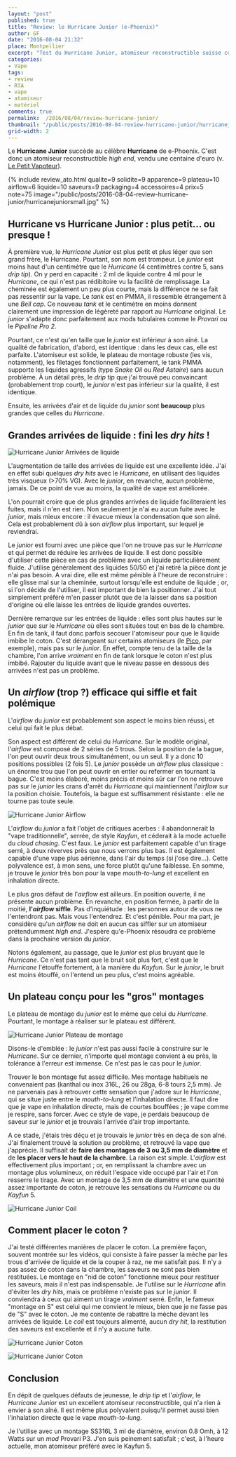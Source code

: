 ```yaml
---
layout: "post"
published: true
title: "Review: le Hurricane Junior (e-Phoenix)"
author: GF
date: "2016-08-04 21:32"
place: Montpellier
excerpt: "Test du Hurricane Junior, atomiseur reconstructible suisse construit par e-Phoenix. Surprenant mélange des genres, cet atomiseur n'est pas facile à dompter. Mais une fois que l'on s'y est habitué, la vape est d'une qualité exceptionnelle."
categories:
- Vape
tags:
- review
- RTA
- vape
- atomiseur
- matériel
comments: true
permalink:  /2016/08/04/review-hurricane-junior/
thumbnail: "/public/posts/2016-08-04-review-hurricane-junior/hurricanejunior.jpg"
grid-width: 2
---
```


Le **Hurricane Junior** succède au célèbre **Hurricane** de e-Phoenix. C'est donc un atomiseur reconstructible _high end_, vendu une centaine d'euro (v. [Le Petit Vapoteur](http://www.lepetitvapoteur.com/fr/reparables/2738-hurricane-junior.html)).

{% include review_ato.html qualite=9 solidite=9 apparence=9 plateau=10 airflow=6 liquide=10 saveurs=9 packaging=4 accessoires=4 prix=5 note=75 image="/public/posts/2016-08-04-review-hurricane-junior/hurricanejuniorsmall.jpg" %}



## Hurricane vs Hurricane Junior : plus petit... ou presque !

À première vue, le _Hurricane Junior_ est plus petit et plus léger que son grand frère, le Hurricane. Pourtant, son nom est trompeur. Le _junior_ est moins haut d'un centimètre que le _Hurricane_ (4 centimètres contre 5, sans _drip tip_). On y perd en capacité : 2 ml de liquide contre 4 ml pour le _Hurricane_, ce qui n'est pas rédibitoire vu la facilité de remplissage. La cheminée est également un peu plus courte, mais la différence ne se fait pas ressentir sur la vape. Le _tank_ est en PMMA, il ressemble étrangement à une _Bell cap_. Ce nouveau _tank_ et le centimètre en moins donnent clairement une impression de légèreté par rapport au _Hurricane_ original. Le _junior_ s'adapte donc parfaitement aux mods tubulaires comme le _Provari_ ou le _Pipeline Pro 2_.

Pourtant, ce n'est qu'en taille que le _junior_ est inférieur à son aîné. La qualité de fabrication, d'abord, est identique : dans les deux cas, elle est parfaite. L'atomiseur est solide, le plateau de montage robuste (les vis, notamment), les filetages fonctionnent parfaitement, le tank PMMA supporte les liquides agressifs (type _Snake Oil_ ou _Red Astaire_) sans aucun problème. À un détail près, le _drip tip_ que j'ai trouvé peu convaincant (probablement trop court), le _junior_ n'est pas inférieur sur la qualité, il est identique.

Ensuite, les arrivées d'air et de liquide du _junior_ sont **beaucoup** plus grandes que celles du _Hurricane_.

## Grandes arrivées de liquide : fini les _dry hits_ !

![Hurricane Junior Arrivées de liquide](/public/posts/2016-08-04-review-hurricane-junior/hurricanejunior_0151_x50.jpg "Hurricane Junior Arrivées de liquide")

L'augmentation de taille des arrivées de liquide est une excellente idée. J'ai en effet subi quelques _dry hits_ avec le _Hurricane_, en utilisant des liquides très visqueux (>70% VG). Avec le _junior_, en revanche, aucun problème, jamais. De ce point de vue au moins, la qualité de vape est améliorée. 

L'on pourrait croire que de plus grandes arrivées de liquide faciliteraient les fuites, mais il n'en est rien. Non seulement je n'ai eu aucun fuite avec le _junior_, mais mieux encore : il évacue mieux la condensation que son aîné. Cela est probablement dû à son _airflow_ plus important, sur lequel je reviendrai.

Le _junior_ est fourni avec une pièce que l'on ne trouve pas sur le _Hurricane_ et qui permet de réduire les arrivées de liquide. Il est donc possible d'utiliser cette pièce en cas de problème avec un liquide particulièrement fluide. J'utilise généralement des liquides 50/50 et j'ai retiré la pièce dont je n'ai pas besoin. A vrai dire, elle est même pénible à l'heure de reconstruire : elle glisse mal sur la cheminée, surtout lorsqu'elle est enduite de liquide ; or, si l'on décide de l'utiliser, il est important de bien la positionner. J'ai tout simplement préféré m'en passer plutôt que de la laisser dans sa position d'origine où elle laisse les entrées de liquide grandes ouvertes.

Dernière remarque sur les entrées de liquide : elles sont plus hautes sur le _junior_ que sur le _Hurricane_ où elles sont situées tout en bas de la chambre. En fin de tank, il faut donc parfois secouer l'atomiseur pour que le liquide imbibe le coton. C'est dérangeant sur certains atomiseurs (le [Pico](/2016/08/04/review-pico/), par exemple), mais pas sur le _junior_. En effet, compte tenu de la taille de la chambre, l'on arrive _vraiment_ en fin de tank lorsque le coton n'est plus imbibé. Rajouter du liquide avant que le niveau passe en dessous des arrivées n'est pas un problème.

## Un _airflow_ (trop ?) efficace qui siffle et fait polémique

L'_airflow_ du _junior_ est probablement son aspect le moins bien réussi, et celui qui fait le plus débat.

Son aspect est différent de celui du _Hurricane_. Sur le modèle original, l'_airflow_ est composé de 2 séries de 5 trous. Selon la position de la bague, l'on peut ouvrir deux trous simultanément, ou un seul. Il y a donc 10 positions possibles (2 fois 5). Le _junior_ possède un _airflow_ plus classique : un énorme trou que l'on peut ouvrir en entier ou refermer en tournant la bague. C'est moins élaboré, moins précis et moins sûr car l'on ne retrouve pas sur le _junior_ les crans d'arrêt du _Hurricane_ qui maintiennent l'_airflow_ sur la position choisie. Toutefois, la bague est suffisamment résistante : elle ne tourne pas toute seule.

![Hurricane Junior Airflow](/public/posts/2016-08-04-review-hurricane-junior/hurricanejunior_0152_x50.jpg "Hurricane Junior Airflow")

L'_airflow_ du _junior_ a fait l'objet de critiques acerbes : il abandonnerait la "vape traditionnelle", serrée, de style _Kayfun_, et céderait à la mode actuelle du _cloud chasing_. C'est faux. Le _junior_ est parfaitement capable d'un tirage serré, à deux réverves près que nous verrons plus bas. Il est également capable d'une vape plus aérienne, dans l'air du temps (si j'ose dire...). Cette polyvalence est, à mon sens, une force plutôt qu'une faiblesse. En somme, je trouve le _junior_ très bon pour la vape _mouth-to-lung_ et excellent en inhalation directe.

Le plus gros défaut de l'_airflow_ est ailleurs. En position ouverte, il ne présente aucun problème. En revanche, en position fermée, à partir de la moitié, **l'_airflow_ siffle**. Pas d'inquiétude : les personnes autour de vous ne l'entendront pas. Mais vous l'entendrez. Et c'est pénible. Pour ma part, je considère qu'un _airflow_ ne doit en aucun cas siffler sur un atomiseur prétendumment _high end_. J'espère qu'e-Phoenix résoudra ce problème dans la prochaine version du _junior_.

Notons également, au passage, que le _junior_ est plus bruyant que le _Hurricane_. Ce n'est pas tant que le bruit soit plus fort, c'est que le _Hurricane_ l'étouffe fortement, à la manière du _Kayfun_. Sur le _junior_, le bruit est moins étouffé, on l'entend un peu plus, c'est moins agréable.

## Un plateau conçu pour les "gros" montages

Le plateau de montage du _junior_ est le même que celui du _Hurricane_. Pourtant, le montage à réaliser sur le plateau est différent.

![Hurricane Junior Plateau de montage](/public/posts/2016-08-04-review-hurricane-junior/hurricanejunior_0846_x50.jpg "Hurricane Junior Plateau de montage")

Disons-le d'emblée : le _junior_ n'est pas aussi facile à construire sur le _Hurricane_. Sur ce dernier, n'importe quel montage convient à eu près, la tolérance à l'erreur est immense. Ce n'est pas le cas pour le _junior_.

Trouver le bon montage fut assez difficile. Mes montage habituels ne convenaient pas (kanthal ou inox 316L, 26 ou 28ga, 6-8 tours 2,5 mm). Je ne parvenais pas à retrouver cette sensation que j'adore sur le _Hurricane_, qui se situe juste entre le _mouth-to-lung_ et l'inhalation directe. Il faut dire que je vape en inhalation directe, mais de courtes bouffées ; je vape comme je respire, sans forcer. Avec ce style de vape, je perdais beaucoup de saveur sur le _junior_ et je trouvais l'arrivée d'air trop importante.

A ce stade, j'étais très déçu et je trouvais le _junior_ très en deça de son aîné. J'ai finalement trouvé la solution au problème, et retrouvé la vape que j'apprécie. Il suffisait de **faire des montages de 3 ou 3,5 mm de diamètre** et de **les placer vers le haut de la chambre**. La raison est simple. L'_airflow_ est effectivement plus important ; or, en remplissant la chambre avec un montage plus volumineux, on réduit l'espace vide occupé par l'air et l'on resserre le tirage. Avec un montage de 3,5 mm de diamètre et une quantité assez importante de coton, je retrouve les sensations du _Hurricane_ ou du _Kayfun_ 5.

![Hurricane Junior Coil](/public/posts/2016-08-04-review-hurricane-junior/hurricanejunior_0848_x50.jpg "Hurricane Junior Coil")

## Comment placer le coton ?

J'ai testé différentes manières de placer le coton. La première façon, souvent montrée sur les vidéos, qui consiste à faire passer la mèche par les trous d'arrivée de liquide et de la couper à raz, ne me satisfait pas. Il n'y a pas assez de coton dans la chambre, les saveurs ne sont pas bien restituées. Le montage en "nid de coton" fonctionne mieux pour restituer les saveurs, mais il n'est pas indispensable. Je l'utilise sur le _Hurricane_ afin d'éviter les _dry hits_, mais ce problème n'existe pas sur le _junior_. Il conviendra à ceux qui aiment un tirage _vraiment_ serré. Enfin, le fameux "montage en S" est celui qui me convient le mieux, bien que je ne fasse pas de "S" avec le coton. Je me contente de rabattre la mèche devant les arrivées de liquide. Le _coil_ est toujours alimenté, aucun _dry hit_, la restitution des saveurs est excellente et il n'y a aucune fuite.

![Hurricane Junior Coton](/public/posts/2016-08-04-review-hurricane-junior/hurricanejunior_0850_x50.jpg "Hurricane Junior Coton")

![Hurricane Junior Coton](/public/posts/2016-08-04-review-hurricane-junior/hurricanejunior_0852_x50.jpg "Hurricane Junior Coton")

## Conclusion

En dépit de quelques défauts de jeunesse, le _drip tip_ et l'_airflow_, le _Hurricane Junior_ est un excellent atomiseur reconstructible, qui n'a rien à envier à son aîné. Il est même plus polyvalent puisqu'il permet aussi bien l'inhalation directe que le vape _mouth-to-lung_.

Je l'utilise avec un montage SS316L 3 ml de diamètre, environ 0.8 Omh, à 12 Watts sur un _mod_ Provari P3. J'en suis peinement satisfait ; c'est, à l'heure actuelle, mon atomiseur préféré avec le Kayfun 5.


